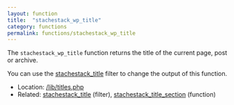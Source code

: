 ```yaml
---
layout: function
title:  "stachestack_wp_title"
category: functions
permalink: functions/stachestack_wp_title
---
```


The `stachestack_wp_title` function returns the title of the current page, post or archive.

You can use the [stachestack_title](/filters/stachestack_title) filter to change the output of this function.

* Location: [/lib/titles.php](https://github.com/StacheStack/StacheStack/blob/development/lib/titles.php)
* Related: [stachestack\_title](/filters/stachestack_title) (filter), [stachestack\_title\_section](/functions/stachestack_title_section) (function)